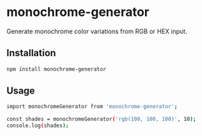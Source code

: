 # monochrome-generator

Generate monochrome color variations from RGB or HEX input.

## Installation

```bash
npm install monochrome-generator
```

## Usage
```bash
import monochromeGenerator from 'monochrome-generator';

const shades = monochromeGenerator('rgb(100, 100, 100)', 10);
console.log(shades);
```
